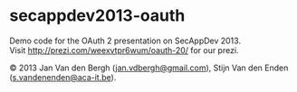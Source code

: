 secappdev2013-oauth
===================

Demo code for the OAuth 2 presentation on SecAppDev 2013.  
Visit http://prezi.com/weexvtpr6wum/oauth-20/ for our prezi.

&copy; 2013
  Jan Van den Bergh (jan.vdbergh@gmail.com),
  Stijn Van den Enden (s.vandenenden@aca-it.be).